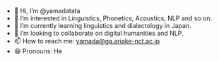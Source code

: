 - 👋 Hi, I’m @yamadatata
- 👀 I’m interested in Linguistics, Phonetics, Acoustics, NLP and so on.
- 🌱 I’m currently learning linguistics and dialectology in Japan.
- 💞️ I’m looking to collaborate on digital humanities and NLP.
- 📫 How to reach me: yamada@ga.ariake-nct.ac.jp
- 😄 Pronouns: He

<!---
yamadatata/yamadatata is a ✨ special ✨ repository because its `README.md` (this file) appears on your GitHub profile.
You can click the Preview link to take a look at your changes.
--->
